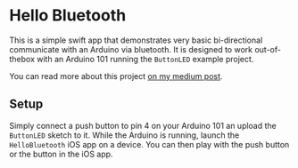 # Hello Bluetooth

This is a simple swift app that demonstrates very basic bi-directional communicate with an Arduino via bluetooth. It is designed to work out-of-thebox with an Arduino 101 running the `ButtonLED` example project.

You can read more about this project [on my medium post](https://medium.com/@nebsp/hello-bluetooth-a-simple-swift-app-for-communicating-with-an-arduino-bbf26e089999).  

## Setup

Simply connect a push button to pin 4 on your Arduino 101 an upload the `ButtonLED` sketch to it. While the Arduino is running, launch the `HelloBluetooth` iOS app on a device. You can then play with the push button or the button in the iOS app.
